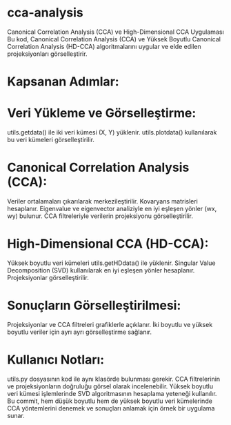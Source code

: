 # cca-analysis
Canonical Correlation Analysis (CCA) ve High-Dimensional CCA Uygulaması
Bu kod, Canonical Correlation Analysis (CCA) ve Yüksek Boyutlu Canonical Correlation Analysis (HD-CCA) algoritmalarını uygular ve elde edilen projeksiyonları görselleştirir.

# Kapsanan Adımlar:
# Veri Yükleme ve Görselleştirme:

utils.getdata() ile iki veri kümesi (X, Y) yüklenir.
utils.plotdata() kullanılarak bu veri kümeleri görselleştirilir.
# Canonical Correlation Analysis (CCA):

Veriler ortalamaları çıkarılarak merkezileştirilir.
Kovaryans matrisleri hesaplanır.
Eigenvalue ve eigenvector analiziyle en iyi eşleşen yönler (wx, wy) bulunur.
CCA filtreleriyle verilerin projeksiyonu görselleştirilir.
# High-Dimensional CCA (HD-CCA):

Yüksek boyutlu veri kümeleri utils.getHDdata() ile yüklenir.
Singular Value Decomposition (SVD) kullanılarak en iyi eşleşen yönler hesaplanır.
Projeksiyonlar görselleştirilir.
# Sonuçların Görselleştirilmesi:

Projeksiyonlar ve CCA filtreleri grafiklerle açıklanır.
İki boyutlu ve yüksek boyutlu veriler için ayrı ayrı görselleştirme sağlanır.
# Kullanıcı Notları:
utils.py dosyasının kod ile aynı klasörde bulunması gerekir.
CCA filtrelerinin ve projeksiyonların doğruluğu görsel olarak incelenebilir.
Yüksek boyutlu veri kümesi işlemlerinde SVD algoritmasının hesaplama yeteneği kullanılır.
Bu commit, hem düşük boyutlu hem de yüksek boyutlu veri kümelerinde CCA yöntemlerini denemek ve sonuçları anlamak için örnek bir uygulama sunar.

